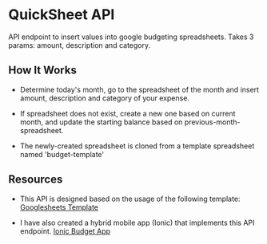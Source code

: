 # QuickSheet API

API endpoint to insert values into google budgeting spreadsheets. Takes 3 params: amount, description and category.

## How It Works

* Determine today's month, go to the spreadsheet of the month and insert amount, description and category of your expense.

* If spreadsheet does not exist, create a new one based on current month, and update the starting balance based on previous-month-spreadsheet.

* The newly-created spreadsheet is cloned from a template spreadsheet named 'budget-template'

## Resources

* This API is designed based on the usage of the following template:
[Googlesheets Template](https://drive.google.com/open?id=1tU1mPUYVNNa1wj4Yl3w9tjxNrhsjmNNMUxStLbDxbpk)

* I have also created a hybrid mobile app (Ionic) that implements this API endpoint.
[Ionic Budget App](https://github.com/lirenyeo/ionic-budget-app)

